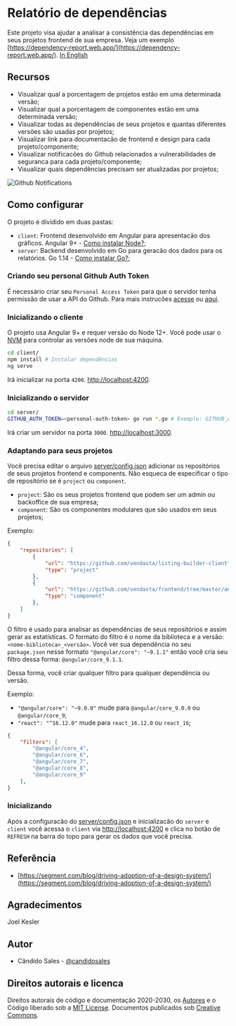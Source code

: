 # Relatório de dependências

Este projeto visa ajudar a analisar a consistência das dependências em seus projetos frontend de sua empresa. Veja um exemplo [https://dependency-report.web.app/](https://dependency-report.web.app/). [In English](./README.md)

## Recursos

- Visualizar qual a porcentagem de projetos estão em uma determinada versão;
- Visualizar qual a porcentagem de componentes estão em uma determinada versão;
- Visualizar todas as dependências de seus projetos e quantas diferentes versões são usadas por projetos;
- Visualizar link para documentacão de frontend e design para cada projeto/componente;
- Visualizar notificacões do Github relacionados a vulnerabilidades de seguranca para cada projeto/componente;
- Visualizar quais dependências precisam ser atualizadas por projetos;

![Github Notifications](https://media.giphy.com/media/kfFGCtQ8m1M8hF8qKN/giphy.gif)

## Como configurar

O projeto é dividido em duas pastas:

- `client`: Frontend desenvolvido em Angular para apresentacão dos gráficos. Angular 9+ - [Como instalar Node?](https://nodejs.org/en/download/package-manager/);
- `server`: Backend desenvolvido em Go para geracão dos dados para os relatórios. Go 1.14 - [Como instalar Go?](https://golang.org/doc/install);

### Criando seu personal Github Auth Token

É necessário criar seu `Personal Access Token` para que o servidor tenha permissão de usar a API do Github. Para mais instrucões [acesse](https://docs.cachethq.io/docs/github-oauth-token) ou [aqui](https://github.com/settings/tokens).

### Inicializando o cliente

O projeto usa Angular 9+ e requer versão do Node 12+. Você pode usar o [NVM](https://github.com/nvm-sh/nvm) para controlar as versões node de sua máquina.

```bash
cd client/
npm install # Instalar dependências
ng serve
```

Irá inicializar na porta `4200`. [http://localhost:4200](http://localhost:4200).

### Inicializando o servidor

```bash
cd server/
GITHUB_AUTH_TOKEN=<personal-auth-token> go run *.go # Exemplo: GITHUB_AUTH_TOKEN=12321wqdd12e12321dse go run *.go
```

Irá criar um servidor na porta `3000`. [http://localhost:3000](http://localhost:3000).

### Adaptando para seus projetos

Você precisa editar o arquivo [server/config.json](./server/config.json) adicionar os repositórios de seus projetos frontend e components. Não esqueca de especificar o tipo de repositório se é `project` ou `component`.

- `project`: São os seus projetos frontend que podem ser um admin ou backoffice de sua empresa;
- `component`: São os componentes modulares que são usados em seus projetos;

Exemplo:

```json
{
    "repositories": [
        {
            "url": "https://github.com/vendasta/listing-builder-client",
            "type": "project"
        },
        {
            "url": "https://github.com/vendasta/frontend/tree/master/angular/projects/business-categories",
            "type": "component"
        },
    ]
}
```

O filtro é usado para analisar as dependências de seus repositórios e assim gerar as estatísticas. O formato do filtro é o nome da biblioteca e a versão: `<nome-biblioteca>_<versão>`. Você ver sua dependência no seu `package.json` nesse formato `"@angular/core": "~9.1.1"` então você cria seu filtro dessa forma: `@angular/core_9.1.1`.

Dessa forma, você criar qualquer filtro para qualquer dependência ou versão.

Exemplo:

- `"@angular/core": "~9.0.0"` mude para `@angular/core_9.0.0` ou `@angular/core_9`;
- `"react": "^16.12.0"` mude para `react_16.12.0` ou `react_16`;

```json
{
    "filters": [
        "@angular/core_4",
        "@angular/core_6",
        "@angular/core_7",
        "@angular/core_8",
        "@angular/core_9"
    ],
}
```

### Inicializando

Após a configuracão do [server/config.json](./server/config.json) e inicializacão do `server` e `client` você acessa o `client` via [http://localhost:4200](http://localhost:4200) e clica no botão de `REFRESH` na barra do topo para gerar os dados que você precisa.

## Referência

- [https://segment.com/blog/driving-adoption-of-a-design-system/](https://segment.com/blog/driving-adoption-of-a-design-system/)

## Agradecimentos

Joel Kesler

## Autor

- Cândido Sales - [@candidosales](https://twitter.com/candidosales)

## Direitos autorais e licenca

Direitos autorais de código e documentação 2020-2030, os [Autores](https://github.com/candidosales/dependency-report/graphs/contributors) e o Código liberado sob a [MIT License](https://github.com/candidosales/dependency-report/blob/master/LICENSE). Documentos publicados sob [Creative Commons](https://creativecommons.org/licenses/by/3.0/).
